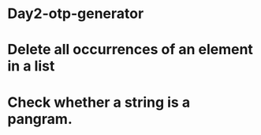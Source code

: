 # Day2-otp-generator
# Delete all occurrences of an element in a list
# Check whether a string is a pangram.
